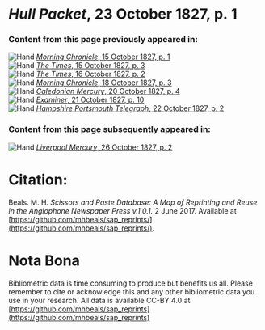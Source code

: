 # *Hull Packet*, 23 October 1827, p. 1  
  
### Content from this page previously appeared in:  
![Hand](http://scissorsandpaste.net/wp-content/uploads/2017/06/smallhandpointer.png) [*Morning Chronicle*, 15 October 1827, p. 1](https://mhbeals.github.io/sap_html/Morning-Chronicle/Morning-Chronicle-15-October-1827-p-1)  
![Hand](http://scissorsandpaste.net/wp-content/uploads/2017/06/smallhandpointer.png) [*The Times*, 15 October 1827, p. 3](https://mhbeals.github.io/sap_html/The-Times/The-Times-15-October-1827-p-3)  
![Hand](http://scissorsandpaste.net/wp-content/uploads/2017/06/smallhandpointer.png) [*The Times*, 16 October 1827, p. 2](https://mhbeals.github.io/sap_html/The-Times/The-Times-16-October-1827-p-2)  
![Hand](http://scissorsandpaste.net/wp-content/uploads/2017/06/smallhandpointer.png) [*Morning Chronicle*, 18 October 1827, p. 3](https://mhbeals.github.io/sap_html/Morning-Chronicle/Morning-Chronicle-18-October-1827-p-3)  
![Hand](http://scissorsandpaste.net/wp-content/uploads/2017/06/smallhandpointer.png) [*Caledonian Mercury*, 20 October 1827, p. 4](https://mhbeals.github.io/sap_html/Caledonian-Mercury/Caledonian-Mercury-20-October-1827-p-4)  
![Hand](http://scissorsandpaste.net/wp-content/uploads/2017/06/smallhandpointer.png) [*Examiner*, 21 October 1827, p. 10](https://mhbeals.github.io/sap_html/Examiner/Examiner-21-October-1827-p-10)  
![Hand](http://scissorsandpaste.net/wp-content/uploads/2017/06/smallhandpointer.png) [*Hampshire Portsmouth Telegraph*, 22 October 1827, p. 2](https://mhbeals.github.io/sap_html/Hampshire-Portsmouth-Telegraph/Hampshire-Portsmouth-Telegraph-22-October-1827-p-2)  
  
### Content from this page subsequently appeared in:  
![Hand](http://scissorsandpaste.net/wp-content/uploads/2017/06/smallhandpointer.png) [*Liverpool Mercury*, 26 October 1827, p. 2](https://mhbeals.github.io/sap_html/Liverpool-Mercury/Liverpool-Mercury-26-October-1827-p-2)  


# Citation: 

Beals. M. H. *Scissors and Paste Database: A Map of Reprinting and Reuse in the Anglophone Newspaper Press v.1.0.1.* 2 June 2017. Available at [https://github.com/mhbeals/sap_reprints/](https://github.com/mhbeals/sap_reprints/). 

# Nota Bona

Bibliometric data is time consuming to produce but benefits us all. Please remember to cite or acknowledge this and any other bibliometric data you use in your research. All data is available CC-BY 4.0 at [https://github.com/mhbeals/sap_reprints](https://github.com/mhbeals/sap_reprints)